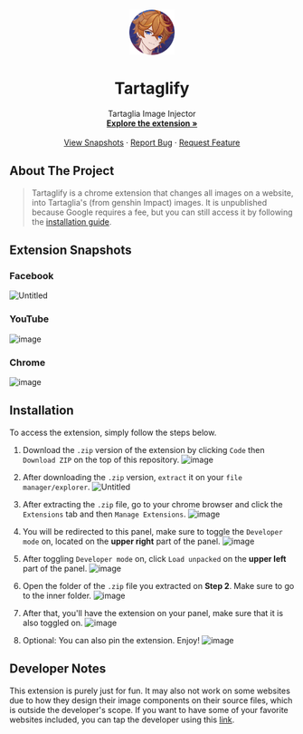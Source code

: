 <a id="readme-top"></a>

<!-- PROJECT LOGO -->
<br />
<div align="center">
  <a href="https://github.com/krislette/tartaglify">
    <img src="icons/icon-128.png" alt="Logo" width="80" height="80">
  </a>

  <h1 align="center">Tartaglify</h1>
  <p align="center">
    Tartaglia Image Injector
    <br />
    <a href="#installation"><strong>Explore the extension »</strong></a>
    <br />
    <br />
    <a href="#extension-snapshots">View Snapshots</a>
    ·
    <a href="https://github.com/krislette/tartaglify/issues">Report Bug</a>
    ·
    <a href="https://github.com/krislette/tartaglify/pulls">Request Feature</a>
  </p>
</div>

<!-- ABOUT THE PROJECT -->

## About The Project

> Tartaglify is a chrome extension that changes all images on a website, into Tartaglia's
> (from genshin Impact) images. It is unpublished because Google requires a fee, but
> you can still access it by following the <a href="#installation">installation guide</a>.

## Extension Snapshots

### Facebook

![Untitled](https://github.com/user-attachments/assets/030de299-d328-4a69-a6bf-77ec7a098b0e)

### YouTube

![image](https://github.com/user-attachments/assets/b3445ac7-ed4f-49f5-8027-d06dc092ea51)

### Chrome

![image](https://github.com/user-attachments/assets/82cc5416-06d0-4e6a-b799-8e3e2465dcb1)

## Installation

To access the extension, simply follow the steps below.

1. Download the `.zip` version of the extension by clicking `Code` then `Download ZIP` on the top of this repository.
   ![image](https://github.com/user-attachments/assets/42ccc8fb-93f8-4964-b83d-27aa2faba5b8)

2. After downloading the `.zip` version, `extract` it on your `file manager/explorer`.
   ![Untitled](https://github.com/user-attachments/assets/acb95743-90ca-40f7-88ca-2afad0016e89)

3. After extracting the `.zip` file, go to your chrome browser and click the `Extensions` tab and then `Manage Extensions`.
   ![image](https://github.com/user-attachments/assets/cd065103-8f2d-4db6-a029-42540f9da4d1)

5. You will be redirected to this panel, make sure to toggle the `Developer mode` on, located on the <strong>upper right</strong> part of the panel.
   ![image](https://github.com/user-attachments/assets/7b677ba5-cf2c-4253-9982-5834580765a3)

6. After toggling `Developer mode` on, click `Load unpacked` on the <strong>upper left</strong> part of the panel.
   ![image](https://github.com/user-attachments/assets/d84b2bac-aefe-45fa-8820-cf1187a4924c)

7. Open the folder of the `.zip` file you extracted on <strong>Step 2</strong>. Make sure to go to the inner folder.
   ![image](https://github.com/user-attachments/assets/2f8d68e1-0adc-45bd-b6cf-8239c2b8d7d2)

8. After that, you'll have the extension on your panel, make sure that it is also toggled on.
   ![image](https://github.com/user-attachments/assets/f99e4efd-26d0-43f3-96d8-e25490dad630)

9. Optional: You can also pin the extension. Enjoy!
   ![image](https://github.com/user-attachments/assets/98ca784c-e2de-42e4-9d12-b388666f42b2)

## Developer Notes

This extension is purely just for fun. It may also not work on some websites due to how they design their image components on their source files, which is outside the developer's scope. If you want to have some of your favorite websites included, you can tap the developer using this <a href="https://github.com/krislette/tartaglify/pulls">link</a>.
